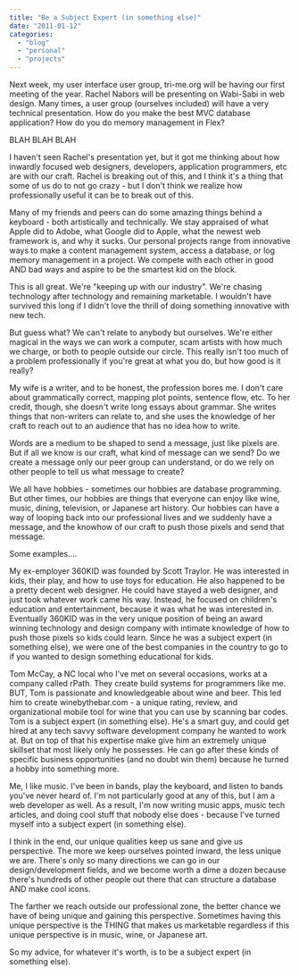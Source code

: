 ```yaml
---
title: "Be a Subject Expert (in something else)"
date: "2011-01-12"
categories:
  - "blog"
  - "personal"
  - "projects"
---
```


Next week, my user interface user group, tri-me.org will be having our first meeting of the year. Rachel Nabors will be presenting on Wabi-Sabi in web design. Many times, a user group (ourselves included) will have a very technical presentation. How do you make the best MVC database application? How do you do memory management in Flex?

BLAH BLAH BLAH

I haven't seen Rachel's presentation yet, but it got me thinking about how inwardly focused web designers, developers, application programmers, etc are with our craft. Rachel is breaking out of this, and I think it's a thing that some of us do to not go crazy - but I don't think we realize how professionally useful it can be to break out of this.

Many of my friends and peers can do some amazing things behind a keyboard - both artistically and technically. We stay appraised of what Apple did to Adobe, what Google did to Apple, what the newest web framework is, and why it sucks. Our personal projects range from innovative ways to make a content management system, access a database, or log memory management in a project. We compete with each other in good AND bad ways and aspire to be the smartest kid on the block.

This is all great. We're "keeping up with our industry". We're chasing technology after technology and remaining marketable. I wouldn't have survived this long if I didn't love the thrill of doing something innovative with new tech.

But guess what? We can't relate to anybody but ourselves. We're either magical in the ways we can work a computer, scam artists with how much we charge, or both to people outside our circle. This really isn't too much of a problem professionally if you're great at what you do, but how good is it really?

My wife is a writer, and to be honest, the profession bores me. I don't care about grammatically correct, mapping plot points, sentence flow, etc. To her credit, though, she doesn't write long essays about grammar. She writes things that non-writers can relate to, and she uses the knowledge of her craft to reach out to an audience that has no idea how to write.

Words are a medium to be shaped to send a message, just like pixels are. But if all we know is our craft, what kind of message can we send? Do we create a message only our peer group can understand, or do we rely on other people to tell us what message to create?

We all have hobbies - sometimes our hobbies are database programming. But other times, our hobbies are things that everyone can enjoy like wine, music, dining, television, or Japanese art history. Our hobbies can have a way of looping back into our professional lives and we suddenly have a message, and the knowhow of our craft to push those pixels and send that message.

Some examples....

My ex-employer 360KID was founded by Scott Traylor. He was interested in kids, their play, and how to use toys for education. He also happened to be a pretty decent web designer. He could have stayed a web designer, and just took whatever work came his way. Instead, he focused on children's education and entertainment, because it was what he was interested in. Eventually 360KID was in the very unique position of being an award winning technology and design company with intimate knowledge of how to push those pixels so kids could learn. Since he was a subject expert (in something else), we were one of the best companies in the country to go to if you wanted to design something educational for kids.

Tom McCay, a NC local who I've met on several occasions, works at a company called rPath. They create build systems for programmers like me. BUT, Tom is passionate and knowledgeable about wine and beer. This led him to create winebythebar.com - a unique rating, review, and organizational mobile tool for wine that you can use by scanning bar codes. Tom is a subject expert (in something else). He's a smart guy, and could get hired at any tech savvy software development company he wanted to work at. But on top of that his expertise make give him an extremely unique skillset that most likely only he possesses. He can go after these kinds of specific business opportunities (and no doubt win them) because he turned a hobby into something more.

Me, I like music. I've been in bands, play the keyboard, and listen to bands you've never heard of. I'm not particularly good at any of this, but I am a web developer as well. As a result, I'm now writing music apps, music tech articles, and doing cool stuff that nobody else does - because I've turned myself into a subject expert (in something else).

I think in the end, our unique qualities keep us sane and give us perspective. The more we keep ourselves pointed inward, the less unique we are. There's only so many directions we can go in our design/development fields, and we become worth a dime a dozen because there's hundreds of other people out there that can structure a database AND make cool icons.

The farther we reach outside our professional zone, the better chance we have of being unique and gaining this perspective. Sometimes having this unique perspective is the THING that makes us marketable regardless if this unique perspective is in music, wine, or Japanese art.

So my advice, for whatever it's worth, is to be a subject expert (in something else).
